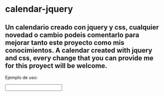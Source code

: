 # calendar-jquery
Un calendario creado con jquery y css, cualquier novedad o cambio podeis comentarlo para mejorar tanto este proyecto como mis conocimientos.
A calendar created with jquery and css, every change that you can provide me for this proyect will be welcome.
----------------------------
Ejemplo de uso:
<script type="text/javascript">
$( document ).ready(function() {
  $("#sacarFecha").click(function(){
		calendario("sacarFecha");
  });
});
  </script>
<html>
	<head></head>
	<body>
		<input type="text" id="sacarFecha">
	</body>
</html>
